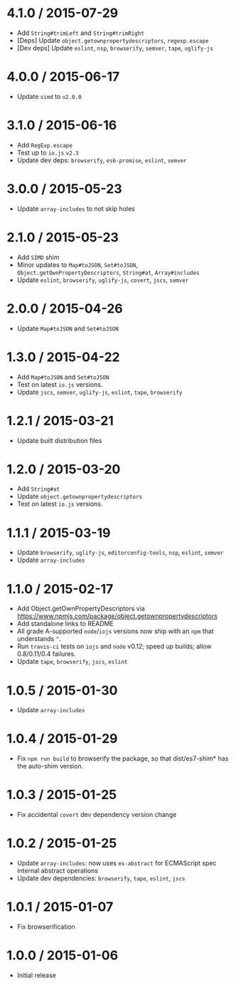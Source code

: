 4.1.0 / 2015-07-29
=================
  * Add `String#trimLeft` and `String#trimRight`
  * [Deps] Update `object.getownpropertydescriptors`, `regexp.escape`
  * [Dev deps] Update `eslint`, `nsp`, `browserify`, `semver`, `tape`, `uglify-js`

4.0.0 / 2015-06-17
=================
  * Update `simd` to `v2.0.0`

3.1.0 / 2015-06-16
=================
  * Add `RegExp.escape`
  * Test up to `io.js` `v2.3`
  * Update dev deps: `browserify`, `es6-promise`, `eslint`, `semver`

3.0.0 / 2015-05-23
=================
  * Update `array-includes` to not skip holes

2.1.0 / 2015-05-23
=================
  * Add `SIMD` shim
  * Minor updates to `Map#toJSON`, `Set#toJSON`, `Object.getOwnPropertyDescriptors`, `String#at`, `Array#includes`
  * Update `eslint`, `browserify`, `uglify-js`, `covert`, `jscs`, `semver`

2.0.0 / 2015-04-26
=================
  * Update `Map#toJSON` and `Set#toJSON`

1.3.0 / 2015-04-22
=================
  * Add `Map#toJSON` and `Set#toJSON`
  * Test on latest `io.js` versions.
  * Update `jscs`, `semver`, `uglify-js`, `eslint`, `tape`, `browserify`

1.2.1 / 2015-03-21
=================
  * Update built distribution files

1.2.0 / 2015-03-20
=================
  * Add `String#at`
  * Update `object.getownpropertydescriptors`
  * Test on latest `io.js` versions.

1.1.1 / 2015-03-19
=================
  * Update `browserify`, `uglify-js`, `editorconfig-tools`, `nsp`, `eslint`, `semver`
  * Update `array-includes`

1.1.0 / 2015-02-17
=================
  * Add Object.getOwnPropertyDescriptors via https://www.npmjs.com/package/object.getownpropertydescriptors
  * Add standalone links to README
  * All grade A-supported `node`/`iojs` versions now ship with an `npm` that understands `^`.
  * Run `travis-ci` tests on `iojs` and `node` v0.12; speed up builds; allow 0.8/0.11/0.4 failures.
  * Update `tape`, `browserify`, `jscs`, `eslint`

1.0.5 / 2015-01-30
=================
  * Update `array-includes`

1.0.4 / 2015-01-29
=================
  * Fix `npm run build` to browserify the package, so that dist/es7-shim\* has the auto-shim version.

1.0.3 / 2015-01-25
=================
  * Fix accidental `covert` dev dependency version change

1.0.2 / 2015-01-25
=================
  * Update `array-includes`: now uses `es-abstract` for ECMAScript spec internal abstract operations
  * Update dev dependencies: `browserify`, `tape`, `eslint`, `jscs`

1.0.1 / 2015-01-07
=================
  * Fix browserification

1.0.0 / 2015-01-06
=================
  * Initial release
